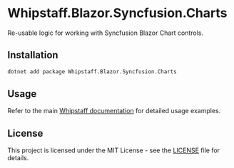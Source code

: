 # Whipstaff.Blazor.Syncfusion.Charts

Re-usable logic for working with Syncfusion Blazor Chart controls.

## Installation

```bash
dotnet add package Whipstaff.Blazor.Syncfusion.Charts
```

## Usage

Refer to the main [Whipstaff documentation](https://github.com/dpvreony/whipstaff) for detailed usage examples.

## License

This project is licensed under the MIT License - see the [LICENSE](https://github.com/dpvreony/whipstaff/blob/main/LICENSE) file for details.
